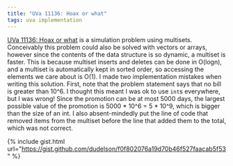 ```yaml
---
title: "UVa 11136: Hoax or what"
tags: uva implementation
---
```

[UVa 11136: Hoax or what](https://uva.onlinejudge.org/index.php?option=com_onlinejudge&Itemid=8&category=24&page=show_problem&problem=2077) is a simulation problem using multisets. <!--more-->
Conceivably this problem could also be solved with vectors or arrays, however since the contents of the data structure is so dynamic, a multiset is faster. This is because multiset inserts and deletes can be done in O(logn), and a multiset is automatically kept in sorted order, so accessing the elements we care about is O(1). I made two implementation mistakes when writing this solution. First, note that the problem statement says that no bill is greater than 10^6. I thought this meant I was ok to use `int`s everywhere, but I was wrong! Since the promotion can be at most 5000 days, the largest possible value of the promotion is 5000 * 10^6 = 5 * 10^9, which is bigger than the size of an int. I also absent-mindedly put the line of code that removed items from the multiset before the line that added them to the total, which was not correct.

{% include gist.html url="https://gist.github.com/dudelson/f0f802076a19d70b46f527faacab5f53" %}
